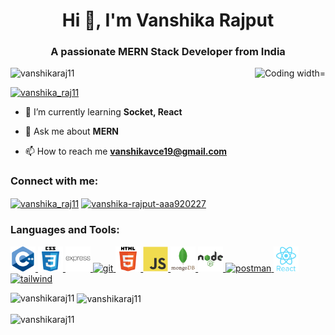<h1 align="center">Hi 👋, I'm Vanshika Rajput</h1>
<h3 align="center">A passionate MERN Stack Developer from India</h3>
<img align="right" alt="Coding width="400" src="https://miro.medium.com/v2/resize:fit:1358/1*qdAW1TjCN57h1lbuuzvchg.gif">


<p align="left"> <img src="https://komarev.com/ghpvc/?username=vanshikaraj11&label=Profile%20views&color=0e75b6&style=flat" alt="vanshikaraj11" /> </p>

<p align="left"> <a href="https://twitter.com/vanshika_raj11" target="blank"><img src="https://img.shields.io/twitter/follow/vanshika_raj11?logo=twitter&style=for-the-badge" alt="vanshika_raj11" /></a> </p>

- 🌱 I’m currently learning **Socket, React**

- 💬 Ask me about **MERN**

- 📫 How to reach me **vanshikavce19@gmail.com**

<h3 align="left">Connect with me:</h3>
<p align="left">
<a href="https://twitter.com/vanshika_raj11" target="blank"><img align="center" src="https://raw.githubusercontent.com/rahuldkjain/github-profile-readme-generator/master/src/images/icons/Social/twitter.svg" alt="vanshika_raj11" height="30" width="40" /></a>
<a href="https://linkedin.com/in/vanshika-rajput-aaa920227" target="blank"><img align="center" src="https://raw.githubusercontent.com/rahuldkjain/github-profile-readme-generator/master/src/images/icons/Social/linked-in-alt.svg" alt="vanshika-rajput-aaa920227" height="30" width="40" /></a>
</p>

<h3 align="left">Languages and Tools:</h3>
<p align="left"> <a href="https://www.w3schools.com/cpp/" target="_blank" rel="noreferrer"> <img src="https://raw.githubusercontent.com/devicons/devicon/master/icons/cplusplus/cplusplus-original.svg" alt="cplusplus" width="40" height="40"/> </a> <a href="https://www.w3schools.com/css/" target="_blank" rel="noreferrer"> <img src="https://raw.githubusercontent.com/devicons/devicon/master/icons/css3/css3-original-wordmark.svg" alt="css3" width="40" height="40"/> </a> <a href="https://expressjs.com" target="_blank" rel="noreferrer"> <img src="https://raw.githubusercontent.com/devicons/devicon/master/icons/express/express-original-wordmark.svg" alt="express" width="40" height="40"/> </a> <a href="https://git-scm.com/" target="_blank" rel="noreferrer"> <img src="https://www.vectorlogo.zone/logos/git-scm/git-scm-icon.svg" alt="git" width="40" height="40"/> </a> <a href="https://www.w3.org/html/" target="_blank" rel="noreferrer"> <img src="https://raw.githubusercontent.com/devicons/devicon/master/icons/html5/html5-original-wordmark.svg" alt="html5" width="40" height="40"/> </a> <a href="https://developer.mozilla.org/en-US/docs/Web/JavaScript" target="_blank" rel="noreferrer"> <img src="https://raw.githubusercontent.com/devicons/devicon/master/icons/javascript/javascript-original.svg" alt="javascript" width="40" height="40"/> </a> <a href="https://www.mongodb.com/" target="_blank" rel="noreferrer"> <img src="https://raw.githubusercontent.com/devicons/devicon/master/icons/mongodb/mongodb-original-wordmark.svg" alt="mongodb" width="40" height="40"/> </a> <a href="https://nodejs.org" target="_blank" rel="noreferrer"> <img src="https://raw.githubusercontent.com/devicons/devicon/master/icons/nodejs/nodejs-original-wordmark.svg" alt="nodejs" width="40" height="40"/> </a> <a href="https://postman.com" target="_blank" rel="noreferrer"> <img src="https://www.vectorlogo.zone/logos/getpostman/getpostman-icon.svg" alt="postman" width="40" height="40"/> </a> <a href="https://reactjs.org/" target="_blank" rel="noreferrer"> <img src="https://raw.githubusercontent.com/devicons/devicon/master/icons/react/react-original-wordmark.svg" alt="react" width="40" height="40"/> </a> <a href="https://tailwindcss.com/" target="_blank" rel="noreferrer"> <img src="https://www.vectorlogo.zone/logos/tailwindcss/tailwindcss-icon.svg" alt="tailwind" width="40" height="40"/> </a> </p>

<p><img align="left" src="https://github-readme-stats.vercel.app/api/top-langs?username=vanshikaraj11&show_icons=true&locale=en&layout=compact" alt="vanshikaraj11" /></p>

<p>&nbsp;<img align="center" src="https://github-readme-stats.vercel.app/api?username=vanshikaraj11&show_icons=true&locale=en" alt="vanshikaraj11" /></p>

<p><img align="center" src="https://github-readme-streak-stats.herokuapp.com/?user=vanshikaraj11&" alt="vanshikaraj11" /></p>
